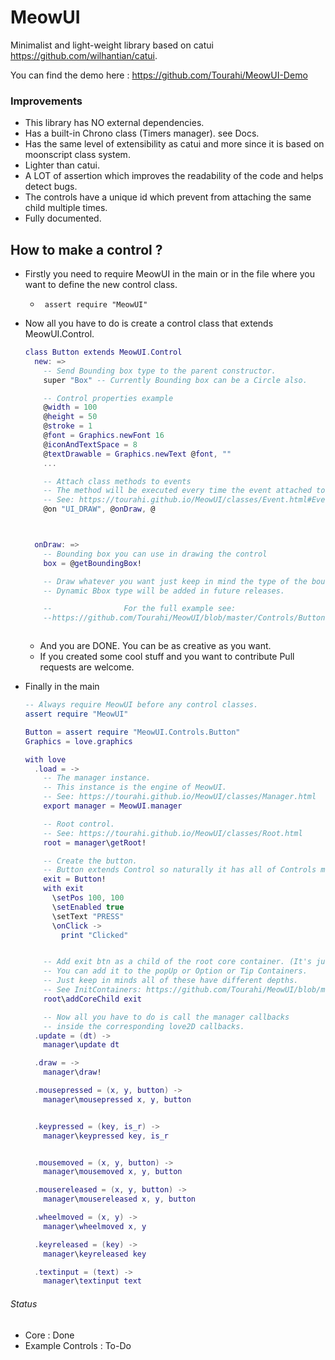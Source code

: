 # MeowUI

Minimalist and light-weight library based on catui https://github.com/wilhantian/catui.

You can find the demo here : https://github.com/Tourahi/MeowUI-Demo

### Improvements

* This library has NO external dependencies.
* Has a built-in Chrono class (Timers manager). see Docs.
* Has the same level of extensibility as catui and more since it is based on moonscript class system.
* Lighter than catui.
* A LOT of assertion which improves the readability of the code and helps detect bugs.
* The controls have a unique id which prevent from attaching the same child multiple times.
* Fully documented.



## How to make a control ?

* Firstly you need to require MeowUI in the main or in the file where you want to define the new control class.

  * ` assert require "MeowUI"`

* Now all you have to do is create a control class that extends MeowUI.Control.

  ```lua
  class Button extends MeowUI.Control
    new: =>
      -- Send Bounding box type to the parent constructor.
      super "Box" -- Currently Bounding box can be a Circle also.

      -- Control properties example
      @width = 100
      @height = 50
      @stroke = 1
      @font = Graphics.newFont 16
      @iconAndTextSpace = 8
      @textDrawable = Graphics.newText @font, ""
      ...

      -- Attach class methods to events
      -- The method will be executed every time the event attached to it is fired.
      -- See: https://tourahi.github.io/MeowUI/classes/Event.html#Event\on
      @on "UI_DRAW", @onDraw, @



    onDraw: =>
      -- Bounding box you can use in drawing the control
      box = @getBoundingBox!

      -- Draw whatever you want just keep in mind the type of the boundingBox you are using.
      -- Dynamic Bbox type will be added in future releases.

      --              	For the full example see:
      --https://github.com/Tourahi/MeowUI/blob/master/Controls/Button.moon



  ```

  * And you are DONE. You can be as creative as you want.
  * If you created some cool stuff and you want to contribute Pull requests are welcome.

* Finally in the main

  ```lua
  -- Always require MeowUI before any control classes.
  assert require "MeowUI"

  Button = assert require "MeowUI.Controls.Button"
  Graphics = love.graphics

  with love
    .load = ->
      -- The manager instance.
      -- This instance is the engine of MeowUI.
      -- See: https://tourahi.github.io/MeowUI/classes/Manager.html
      export manager = MeowUI.manager

      -- Root control.
      -- See: https://tourahi.github.io/MeowUI/classes/Root.html
      root = manager\getRoot!

      -- Create the button.
      -- Button extends Control so naturally it has all of Controls methods + It's own.
      exit = Button!
      with exit
        \setPos 100, 100
        \setEnabled true
        \setText "PRESS"
        \onClick ->
          print "Clicked"


      -- Add exit btn as a child of the root core container. (It's just a Control).
      -- You can add it to the popUp or Option or Tip Containers.
      -- Just keep in minds all of these have different depths.
      -- See InitContainers: https://github.com/Tourahi/MeowUI/blob/master/src/Core/Root.moon
      root\addCoreChild exit

      -- Now all you have to do is call the manager callbacks
      -- inside the corresponding love2D callbacks.
    .update = (dt) ->
      manager\update dt

    .draw = ->
      manager\draw!

    .mousepressed = (x, y, button) ->
      manager\mousepressed x, y, button


    .keypressed = (key, is_r) ->
      manager\keypressed key, is_r


    .mousemoved = (x, y, button) ->
      manager\mousemoved x, y, button

    .mousereleased = (x, y, button) ->
      manager\mousereleased x, y, button

    .wheelmoved = (x, y) ->
      manager\wheelmoved x, y

    .keyreleased = (key) ->
      manager\keyreleased key

    .textinput = (text) ->
      manager\textinput text

  ```



###### Status

* Core : Done
* Example Controls : To-Do

